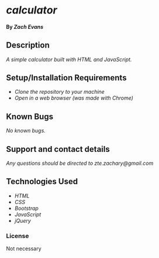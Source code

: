 # _calculator_

#### By _**Zach Evans**_

## Description

_A simple calculator built with HTML and JavaScript._

## Setup/Installation Requirements

* _Clone the repository to your machine_
* _Open in a web browser (was made with Chrome)_

## Known Bugs

_No known bugs._

## Support and contact details

_Any questions should be directed to zte.zachary@gmail.com_

## Technologies Used

* _HTML_
* _CSS_
* _Bootstrap_
* _JavaScript_
* _jQuery_

### License

Not necessary
